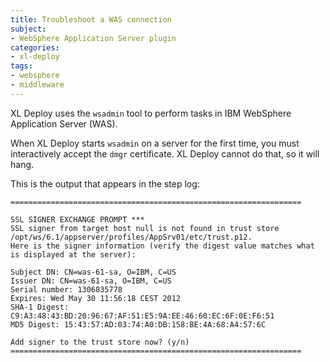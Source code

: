 ```yaml
---
title: Troubleshoot a WAS connection
subject:
- WebSphere Application Server plugin
categories:
- xl-deploy
tags:
- websphere
- middleware
---
```


XL Deploy uses the `wsadmin` tool to perform tasks in IBM WebSphere Application Server (WAS).

When XL Deploy starts `wsadmin` on a server for the first time, you must interactively accept the `dmgr` certificate. XL Deploy cannot do that, so it will hang.

This is the output that appears in the step log:

    =================================================================

    SSL SIGNER EXCHANGE PROMPT ***
    SSL signer from target host null is not found in trust store /opt/ws/6.1/appserver/profiles/AppSrv01/etc/trust.p12.
    Here is the signer information (verify the digest value matches what is displayed at the server):

    Subject DN: CN=was-61-sa, O=IBM, C=US
    Issuer DN: CN=was-61-sa, O=IBM, C=US
    Serial number: 1306835778
    Expires: Wed May 30 11:56:18 CEST 2012
    SHA-1 Digest: C9:A3:48:43:BD:20:96:67:AF:51:E5:9A:EE:46:60:EC:6F:0E:F6:51
    MD5 Digest: 15:43:57:AD:03:74:A0:DB:158:BE:4A:68:A4:57:6C

    Add signer to the trust store now? (y/n) 
    =================================================================
